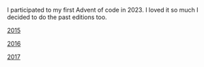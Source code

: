 I participated to my first Advent of code in 2023. I loved it so much I decided to do the past editions too.

[2015](2015/leaderboard.md)

[2016](2016/leaderboard.md)

[2017](2017/leaderboard.md)
